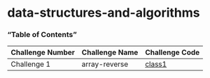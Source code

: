 # data-structures-and-algorithms

### “Table of Contents”

Challenge Number | Challenge Name | Challenge Code 
-----------------|----------------|---------------
Challenge 1      | array-reverse  | [class1](https://ahmed199764.github.io/arrayReverse/README.md)